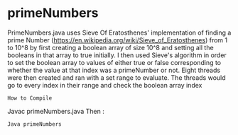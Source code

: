 # primeNumbers

PrimeNumbers.java uses Sieve Of Eratosthenes' implementation of finding a prime Number (https://en.wikipedia.org/wiki/Sieve_of_Eratosthenes) 
from 1 to 10^8 by first creating a boolean array of size 10^8 and setting all the booleans in that array to true initially.
I then used Sieve's algorithm in order to set the boolean array to values of either true or false corresponding to whether the value at that
index was a primeNumber or not. Eight threads were then created and ran with a set range to evaluate. The threads would go to every index in 
their range and check the boolean array index

```
How to Compile
```
Javac primeNumbers.java
Then :
```
Java primeNumbers
